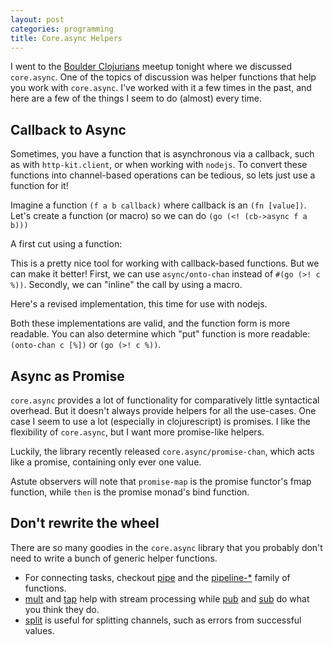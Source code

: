 ```yaml
---
layout: post
categories: programming
title: Core.async Helpers
---
```


I went to the [Boulder Clojurians][1] meetup tonight where we discussed `core.async`. One of the topics of discussion was helper functions that help you work with `core.async`. I've worked with it a few times in the past, and here are a few of the things I seem to do (almost) every time.

<!--break-->

## Callback to Async

Sometimes, you have a function that is asynchronous via a callback, such as with `http-kit.client`, or when working with `nodejs`. To convert these functions into channel-based operations can be tedious, so lets just use a function for it!

Imagine a function `(f a b callback)` where callback is an `(fn [value])`. Let's create a function (or macro) so we can do `(go (<! (cb->async f a b)))`

A first cut using a function:

<code data-gist-id="a4aac1fd35977fcaaecd" data-gist-file="core-async-helpers.clj" data-gist-line="4-8"></code>

This is a pretty nice tool for working with callback-based functions. But we can make it better! First, we can use `async/onto-chan` instead of `#(go (>! c %))`. Secondly, we can "inline" the call by using a macro.

Here's a revised implementation, this time for use with nodejs.

<code data-gist-id="a4aac1fd35977fcaaecd" data-gist-file="core-async-helpers.clj" data-gist-line="11-14"></code>

Both these implementations are valid, and the function form is more readable. You can also determine which "put" function is more readable: `(onto-chan c [%])` or `(go (>! c %))`.

## Async as Promise

`core.async` provides a lot of functionality for comparatively little syntactical overhead. But it doesn't always provide helpers for all the use-cases. One case I seem to use a lot (especially in clojurescript) is promises. I like the flexibility of `core.async`, but I want more promise-like helpers.

Luckily, the library recently released `core.async/promise-chan`, which acts like a promise, containing only ever one value.

<code data-gist-id="a4aac1fd35977fcaaecd" data-gist-file="core-async-helpers.clj" data-gist-line="17-37"></code>

Astute observers will note that `promise-map` is the promise functor's fmap function, while `then` is the promise monad's bind function.

## Don't rewrite the wheel

There are so many goodies in the `core.async` library that you probably don't need to write a bunch of generic helper functions.

- For connecting tasks, checkout [pipe][2] and the [pipeline-*][3] family of functions.
- [mult][4] and [tap][5] help with stream processing while [pub][7] and [sub][8] do what you think they do.
- [split][6] is useful for splitting channels, such as errors from successful values.

[1]: http://www.meetup.com/Boulder-Clojurians/events/227340101/
[2]: http://clojure.github.io/core.async/#clojure.core.async/pipe
[3]: http://clojure.github.io/core.async/#clojure.core.async/pipeline
[4]: http://clojure.github.io/core.async/#clojure.core.async/mult
[5]: http://clojure.github.io/core.async/#clojure.core.async/tap
[6]: http://clojure.github.io/core.async/#clojure.core.async/split
[7]: http://clojure.github.io/core.async/#clojure.core.async/pub
[8]: http://clojure.github.io/core.async/#clojure.core.async/sub
